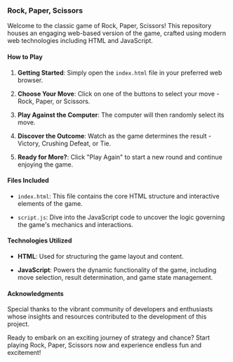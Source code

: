### Rock, Paper, Scissors

Welcome to the classic game of Rock, Paper, Scissors! This repository houses an engaging web-based version of the game, crafted using modern web technologies including HTML and JavaScript.

#### How to Play

1. **Getting Started**: Simply open the `index.html` file in your preferred web browser.
   
2. **Choose Your Move**: Click on one of the buttons to select your move - Rock, Paper, or Scissors.

3. **Play Against the Computer**: The computer will then randomly select its move.

4. **Discover the Outcome**: Watch as the game determines the result - Victory, Crushing Defeat, or Tie.

5. **Ready for More?**: Click "Play Again" to start a new round and continue enjoying the game.

#### Files Included

- `index.html`: This file contains the core HTML structure and interactive elements of the game.
  
- `script.js`: Dive into the JavaScript code to uncover the logic governing the game's mechanics and interactions.

#### Technologies Utilized

- **HTML**: Used for structuring the game layout and content.
  
- **JavaScript**: Powers the dynamic functionality of the game, including move selection, result determination, and game state management.

#### Acknowledgments

Special thanks to the vibrant community of developers and enthusiasts whose insights and resources contributed to the development of this project.

Ready to embark on an exciting journey of strategy and chance? Start playing Rock, Paper, Scissors now and experience endless fun and excitement!
